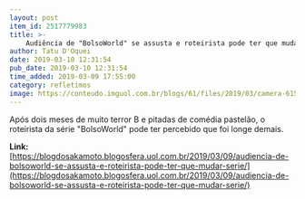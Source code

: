 ```yaml
---
layout: post
item_id: 2517779983
title: >-
    Audiência de "BolsoWorld" se assusta e roteirista pode ter que mudar série
author: Tatu D'Oquei
date: 2019-03-10 12:31:54
pub_date: 2019-03-10 12:31:54
time_added: 2019-03-09 17:55:00
category: refletimos
image: https://conteudo.imguol.com.br/blogs/61/files/2019/03/camera-615x300.jpg
---
```


Após dois meses de muito terror B e pitadas de comédia pastelão, o roteirista da série "BolsoWorld" pode ter percebido que foi longe demais.

**Link:** [https://blogdosakamoto.blogosfera.uol.com.br/2019/03/09/audiencia-de-bolsoworld-se-assusta-e-roteirista-pode-ter-que-mudar-serie/](https://blogdosakamoto.blogosfera.uol.com.br/2019/03/09/audiencia-de-bolsoworld-se-assusta-e-roteirista-pode-ter-que-mudar-serie/)

